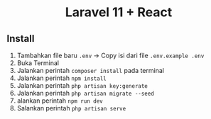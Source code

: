 # <p align=center> Laravel 11 + React </p>
## Install
1. Tambahkan file baru `.env` -> Copy isi dari file `.env.example .env`
2. Buka Terminal 
3. Jalankan perintah `composer install` pada terminal
4. Jalankan perintah  `npm install`
5. Jalankan perintah `php artisan key:generate`
7. Jalankan perintah `php artisan migrate --seed`
8. alankan perintah `npm run dev`
9. Salankan perintah `php artisan serve`
